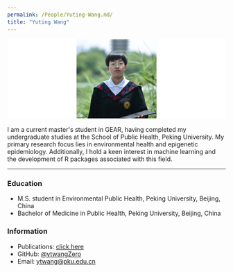 ```yaml
---
permalink: /People/Yuting-Wang.md/
title: "Yuting Wang"
---
```


![](../_pages/wyt.png)

I am a current master's student in GEAR, having completed my undergraduate studies at the School of Public Health, Peking University. My primary research focus lies in environmental health and epigenetic epidemiology. Additionally, I hold a keen interest in machine learning and the development of R packages associated with this field.

---

### Education

* M.S. student in Environmental Public Health, Peking University, Beijing, China
* Bachelor of Medicine in Public Health, Peking University, Beijing, China

### Information

* Publications: <a href="https://www.researchgate.net/profile/Yuting-Wang-112">click here</a>
* GitHub: <a href="https://github.com/ytwangZero">@ytwangZero</a>
* Email: <ytwang@pku.edu.cn>


